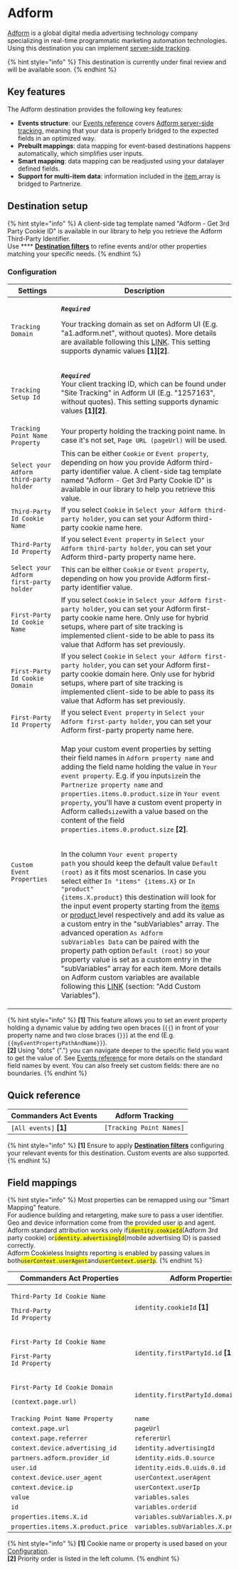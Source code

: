 # Adform

[Adform](https://site.adform.com/) is a global digital media advertising technology company specializing in real-time programmatic marketing automation technologies. Using this destination you can implement [server-side tracking](https://www.adformhelp.com/hc/en-us/articles/9740579489041-Use-Server-Side-Tracking).

{% hint style="info" %}
This destination is currently under final review and will be available soon.
{% endhint %}

## Key features

The Adform destination provides the following key features:

* **Events structure**: our [Events reference](https://community.commandersact.com/platform-x/developers/tracking/events-reference) covers [Adform server-side tracking](https://www.adformhelp.com/hc/en-us/articles/9740579489041-Use-Server-Side-Tracking), meaning that your data is properly bridged to the expected fields in an optimized way.
* **Prebuilt mappings**: data mapping for event-based destinations happens automatically, which simplifies user inputs.
* **Smart mapping**: data mapping can be readjusted using your datalayer defined fields.
* **Support for multi-item data**: information included in the [item ](https://community.commandersact.com/platform-x/developers/tracking/events-reference#item)array is bridged to Partnerize.

## Destination setup

{% hint style="info" %}
A client-side tag template named "Adform - Get 3rd Party Cookie ID" is available in our library to help you retrieve the Adform Third-Party Identifier.\
Use **** [**Destination filters**](https://doc.commandersact.com/features/destinations/destination-filters) to refine events and/or other properties matching your specific needs.
{% endhint %}

### Configuration

| Settings                                | Description                                                                                                                                                                                                                                                                                                                                                                                                                                                                                                                                                                                                                                                                                                                                                                                                                                                                                                                                                                                                                                                                                                                                                                                                                                                                                                                                                                                                                                                                                                                                                                                                                                                                                  |
| --------------------------------------- | -------------------------------------------------------------------------------------------------------------------------------------------------------------------------------------------------------------------------------------------------------------------------------------------------------------------------------------------------------------------------------------------------------------------------------------------------------------------------------------------------------------------------------------------------------------------------------------------------------------------------------------------------------------------------------------------------------------------------------------------------------------------------------------------------------------------------------------------------------------------------------------------------------------------------------------------------------------------------------------------------------------------------------------------------------------------------------------------------------------------------------------------------------------------------------------------------------------------------------------------------------------------------------------------------------------------------------------------------------------------------------------------------------------------------------------------------------------------------------------------------------------------------------------------------------------------------------------------------------------------------------------------------------------------------------------------- |
| `Tracking Domain`                       | <p><em><strong><code>Required</code></strong></em></p><p>Your tracking domain as set on Adform UI (E.g. "a1.adform.net", without quotes). More details are available following this <a href="https://www.adformhelp.com/hc/articles/9740579553169#UUID-f565672b-d386-6014-c06e-054f43b67a2d">LINK</a>. This setting supports dynamic values <strong>[1][2]</strong>.</p>                                                                                                                                                                                                                                                                                                                                                                                                                                                                                                                                                                                                                                                                                                                                                                                                                                                                                                                                                                                                                                                                                                                                                                                                                                                                                                                     |
| `Tracking Setup Id`                     | <p><em><strong><code>Required</code></strong></em><br>Your client tracking ID, which can be found under "Site Tracking" in Adform UI (E.g. "1257163", without quotes). This setting supports dynamic values <strong>[1][2]</strong>.</p>                                                                                                                                                                                                                                                                                                                                                                                                                                                                                                                                                                                                                                                                                                                                                                                                                                                                                                                                                                                                                                                                                                                                                                                                                                                                                                                                                                                                                                                     |
| `Tracking Point Name Property`          | Your property holding the tracking point name. In case it's not set, `Page URL (pageUrl)` will be used.                                                                                                                                                                                                                                                                                                                                                                                                                                                                                                                                                                                                                                                                                                                                                                                                                                                                                                                                                                                                                                                                                                                                                                                                                                                                                                                                                                                                                                                                                                                                                                                      |
| `Select your Adform third-party holder` | This can be either `Cookie` or `Event property`, depending on how you provide Adform third-party identifier value. A client-side tag template named "Adform - Get 3rd Party Cookie ID" is available in our library to help you retrieve this value.                                                                                                                                                                                                                                                                                                                                                                                                                                                                                                                                                                                                                                                                                                                                                                                                                                                                                                                                                                                                                                                                                                                                                                                                                                                                                                                                                                                                                                          |
| `Third-Party Id Cookie Name`            | If you select `Cookie` in `Select your Adform third-party holder`, you can set your Adform third-party cookie name here.                                                                                                                                                                                                                                                                                                                                                                                                                                                                                                                                                                                                                                                                                                                                                                                                                                                                                                                                                                                                                                                                                                                                                                                                                                                                                                                                                                                                                                                                                                                                                                     |
| `Third-Party Id Property`               | If you select `Event property` in `Select your Adform third-party holder`, you can set your Adform third-party property name here.                                                                                                                                                                                                                                                                                                                                                                                                                                                                                                                                                                                                                                                                                                                                                                                                                                                                                                                                                                                                                                                                                                                                                                                                                                                                                                                                                                                                                                                                                                                                                           |
| `Select your Adform first-party holder` | This can be either `Cookie` or `Event property`, depending on how you provide Adform first-party identifier value.                                                                                                                                                                                                                                                                                                                                                                                                                                                                                                                                                                                                                                                                                                                                                                                                                                                                                                                                                                                                                                                                                                                                                                                                                                                                                                                                                                                                                                                                                                                                                                           |
| `First-Party Id Cookie Name`            | If you select `Cookie` in `Select your Adform first-party holder`, you can set your Adform first-party cookie name here. Only use for hybrid setups, where part of site tracking is implemented client-side to be able to pass its value that Adform has set previously.                                                                                                                                                                                                                                                                                                                                                                                                                                                                                                                                                                                                                                                                                                                                                                                                                                                                                                                                                                                                                                                                                                                                                                                                                                                                                                                                                                                                                     |
| `First-Party Id Cookie Domain`          | If you select `Cookie` in `Select your Adform first-party holder`, you can set your Adform first-party cookie domain here. Only use for hybrid setups, where part of site tracking is implemented client-side to be able to pass its value that Adform has set previously.                                                                                                                                                                                                                                                                                                                                                                                                                                                                                                                                                                                                                                                                                                                                                                                                                                                                                                                                                                                                                                                                                                                                                                                                                                                                                                                                                                                                                   |
| `First-Party Id Property`               | If you select `Event property` in `Select your Adform first-party holder`, you can set your Adform first-party property name here.                                                                                                                                                                                                                                                                                                                                                                                                                                                                                                                                                                                                                                                                                                                                                                                                                                                                                                                                                                                                                                                                                                                                                                                                                                                                                                                                                                                                                                                                                                                                                           |
| `Custom Event Properties`               | <p>Map your custom event properties by setting their field names in <code>Adform property name</code> and adding the field name holding the value <strong></strong> in <code>Your event property</code>. E.g. if you input<code>size</code>in the <code>Partnerize property name</code> and <code>properties.items.0.product.size</code> in <code>Your event property</code>, you'll have a custom event property in Adform called<code>size</code>with a value based on the content of the field <code>properties.items.0.product.size</code> <strong>[2]</strong>.</p><p><br>In the column <code>Your event property path</code> you should keep the default value <code>Default (root)</code> as it fits most scenarios. In case you select either <code>In "items" {items.X}</code> or <code>In "product" {items.X.product}</code> this destination will look for the input event property starting from the <a href="https://community.commandersact.com/platform-x/developers/tracking/events-reference#item">items </a>or <a href="https://community.commandersact.com/platform-x/developers/tracking/events-reference#product">product </a>level respectively and add its value as a custom entry in the "subVariables" array. The advanced operation <code>As Adform subVariables Data</code> can be paired with the property path option <code>Default (root)</code> so your property value is set as a custom entry in the "subVariables" array for each item. More details on Adform custom variables are available following this <a href="https://www.adformhelp.com/hc/en-us/articles/9740579489041-Use-Server-Side-Tracking">LINK</a> (section: "Add Custom Variables").</p> |



{% hint style="info" %}
**\[1]** This feature allows you to set an event property holding a dynamic value by adding two open braces (`{{`) in front of your property name and two close braces (`}}`) at the end (E.g. `{{myEventPropertyPathAndName}}`).\
**\[2]** Using "dots" (".") you can navigate deeper to the specific field you want to get the value of. See [Events reference](https://community.commandersact.com/platform-x/developers/tracking/events-reference) for more details on the standard field names by event. You can also freely set custom fields: there are no boundaries.
{% endhint %}

## Quick reference

| Commanders Act Events   | Adform Tracking          |
| ----------------------- | ------------------------ |
| `[All events]` **\[1]** | `[Tracking Point Names]` |

{% hint style="info" %}
**\[1]** Ensure to apply [**Destination filters**](https://doc.commandersact.com/features/destinations/destination-filters) configuring your relevant events for this destination. Custom events are also supported.
{% endhint %}

## Field mappings

{% hint style="info" %}
Most properties can be remapped using our "Smart Mapping" feature.\
For audience building and retargeting, make sure to pass a user identifier.\
Geo and device information come from the provided user ip and agent.\
Adform standard attribution works only if<mark style="color:blue;">`identity.cookieId`</mark>(Adform 3rd party cookie) or<mark style="color:blue;">`identity.advertisingId`</mark>(mobile advertising ID) is passed correctly.\
Adform Cookieless Insights reporting is enabled by passing values in both<mark style="color:blue;">`userContext.userAgent`</mark>and<mark style="color:blue;">`userContext.userIp`</mark>.
{% endhint %}

| Commanders Act Properties                                                                  | Adform Properties                       |
| ------------------------------------------------------------------------------------------ | --------------------------------------- |
| <p><code>Third-Party Id Cookie Name</code> </p><p><code>Third-Party Id Property</code></p> | `identity.cookieId` **\[1]**            |
| <p><code>First-Party Id Cookie Name</code></p><p><code>First-Party Id Property</code></p>  | `identity.firstPartyId.id` **\[1]**     |
| <p><code>First-Party Id Cookie Domain</code> </p><p><code>(context.page.url)</code></p>    | `identity.firstPartyId.domain` **\[2]** |
| `Tracking Point Name Property`                                                             | `name`                                  |
| `context.page.url`                                                                         | `pageUrl`                               |
| `context.page.referrer`                                                                    | `refererUrl`                            |
| `context.device.advertising_id`                                                            | `identity.advertisingId`                |
| `partners.adform.provider_id`                                                              | `identity.eids.0.source`                |
| `user.id`                                                                                  | `identity.eids.0.uids.0.id`             |
| `context.device.user_agent`                                                                | `userContext.userAgent`                 |
| `context.device.ip`                                                                        | `userContext.userIp`                    |
| `value`                                                                                    | `variables.sales`                       |
| `id`                                                                                       | `variables.orderid`                     |
| `properties.items.X.id`                                                                    | `variables.subVariables.X.productid`    |
| `properties.items.X.product.price`                                                         | `variables.subVariables.X.productsales` |

{% hint style="info" %}
**\[1]** Cookie name or property is used based on your [Configuration](adform.md#configuration).\
**\[2]** Priority order is listed in the left column.
{% endhint %}
